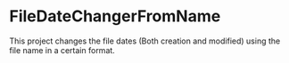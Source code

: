 # FileDateChangerFromName
This project changes the file dates (Both creation and modified) using the file name in a certain format.

